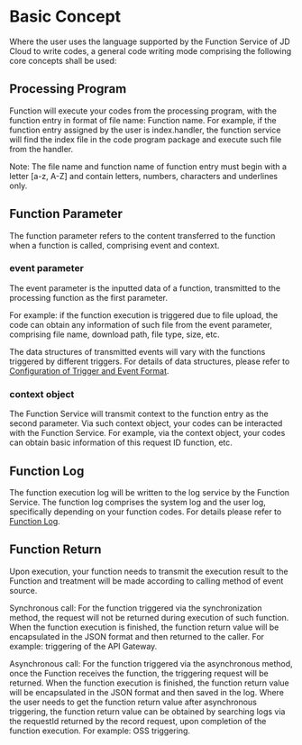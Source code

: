 
# Basic Concept

Where the user uses the language supported by the Function Service of JD Cloud to write codes, a general code writing mode comprising the following core concepts shall be used:


## Processing Program

Function will execute your codes from the processing program, with the function entry in format of file name: Function name. For example, if the function entry assigned by the user is index.handler, the function service will find the index file in the code program package and execute such file from the handler.

Note: The file name and function name of function entry must begin with a letter [a-z, A-Z] and contain letters, numbers, characters and underlines only.

## Function Parameter

The function parameter refers to the content transferred to the function when a function is called, comprising event and context.

 

### event parameter 

The event parameter is the inputted data of a function, transmitted to the processing function as the first parameter.

For example: if the function execution is triggered due to file upload, the code can obtain any information of such file from the event parameter, comprising file name, download path, file type, size, etc.

The data structures of transmitted events will vary with the functions triggered by different triggers. For details of data structures, please refer to [Configuration of Trigger and Event Format](../../invokefunction/triggermanagement/configtigger-event.md).



### context object

The Function Service will transmit context to the function entry as the second parameter. Via such context object, your codes can be interacted with the Function Service. For example, via the context object, your codes can obtain basic information of this request ID function, etc.



## Function Log

The function execution log will be written to the log service by the Function Service. The function log comprises the system log and the user log, specifically depending on your function codes. For details please refer to [Function Log](../../function-log.md).





## Function Return

Upon execution, your function needs to transmit the execution result to the Function and treatment will be made according to calling method of event source.

Synchronous call: For the function triggered via the synchronization method, the request will not be returned during execution of such function. When the function execution is finished, the function return value will be encapsulated in the JSON format and then returned to the caller. For example: triggering of the API Gateway.

Asynchronous call: For the function triggered via the asynchronous method, once the Function receives the function, the triggering request will be returned. When the function execution is finished, the function return value will be encapsulated in the JSON format and then saved in the log. Where the user needs to get the function return value after asynchronous triggering, the function return value can be obtained by searching logs via the requestId returned by the record request, upon completion of the function execution. For example: OSS triggering.
